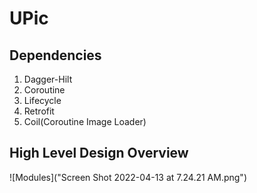 # UPic

## Dependencies
1. Dagger-Hilt
2. Coroutine
3. Lifecycle
4. Retrofit
5. Coil(Coroutine Image Loader)

## High Level Design Overview
![Modules]("Screen Shot 2022-04-13 at 7.24.21 AM.png")
